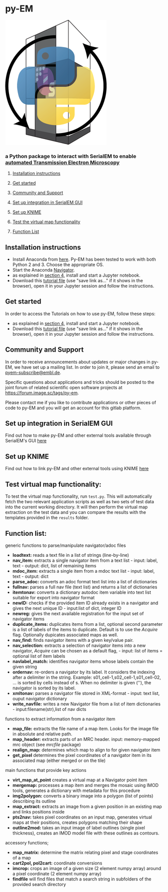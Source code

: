 # py-EM

![py-EM](doc/images/py-EM.png "py-EM Logo")



### a Python package to interact with SerialEM to enable [automated Transmission Electron Microscopy](https://doi.org/10.1038/s41592-019-0396-9)

1. [Installation instructions](#installation)

2. [Get started](#tutorials)

3. [Community and Support](#community)

4. [Set up integration in SerialEM GUI](https://git.embl.de/schorb/pyem/blob/master/doc/serialemtools.md)

5. [Set up KNIME](https://git.embl.de/schorb/pyem/blob/master/doc/knime.md)

6. [Test the virtual map functionality](#Test)

7. [Function List](#Functions)


## Installation instructions<a name="installation"></a>

- Install Anaconda from [here](https://www.anaconda.com/download/ "Download Anaconda"). Py-EM has been tested to work with both Python 2 and 3. Choose the appropriate OS.
- Start the Anaconda [Navigator](http://docs.anaconda.com/anaconda/user-guide/getting-started/ "Getting started with Anaconda").
- as explained in [section 4](http://docs.anaconda.com/anaconda/user-guide/getting-started/#run-python-in-a-jupyter-notebook "Run Python in a Jupyter Notebook"), install and start a Jupyter notebook.
- Download this [tutorial file](https://git.embl.de/schorb/pyem/raw/master/pyEM.ipynb?inline=false) (use "save link as..." if it shows in the browser), open it in your Jupyter session and follow the instructions.

## Get started<a name="tutorials"></a>
In order to access the Tutorials on how to use py-EM, follow these steps:

- as explained in [section 4](http://docs.anaconda.com/anaconda/user-guide/getting-started/#run-python-in-a-jupyter-notebook "Run Python in a Jupyter Notebook"), install and start a Jupyter notebook.
- Download this [tutorial file](https://git.embl.de/schorb/pyem/raw/master/pyEM.ipynb?inline=false) (use "save link as..." if it shows in the browser), open it in your Jupyter session and follow the instructions.

## Community and Support<a name="community"></a>

In order to receive announcements about updates or major changes in py-EM, we have set up a mailing list. In order to join it, please send an email to pyem-subscribe@embl.de.

Specific questions about applications and tricks should be posted to the joint forum of related scientific open software projects at https://forum.image.sc/tags/py-em.

Please contact me if you like to contribute applications or other pieces of code to py-EM and you will get an account for this gitlab platform.


## Set up integration in SerialEM GUI

Find out how to make py-EM and other external tools available through SerialEM's GUI [here](https://git.embl.de/schorb/pyem/blob/master/doc/serialemtools.md)

## Set up KNIME

Find out how to link py-EM and other external tools using KNIME [here](https://git.embl.de/schorb/pyem/blob/master/doc/knime.md)

## Test virtual map functionality:<a name="Test"></a>

To test the virtual map functionality, run `test.py`. This will automatically fetch the two relevant application scripts as well as two sets of test data into the current working directory. It will then perform the virtual map extraction on the test data and you can compare the results with the templates provided in the `results` folder.

## Function list:<a name="Functions"></a>

generic functions to parse/manipulate navigator/adoc files

- **loadtext:**  reads a text file in a list of strings (line-by-line)
- **nav_item:**  extracts a single navigator item from a text list - input: label, text - output: dict, list of remaining items
- **mdoc_item:**  extracts a single item from a mdoc text list - input: label, text - output: dict
- **parse_adoc:**  converts an adoc format text list into a list of dictionaries
- **fullnav:**  parses a full nav file (text list) and returns a list of dictionaries
- **itemtonav:**  converts a dictionary autodoc item variable into text list suitable for export into navigator format
- **newID:**  checks if the provided item ID already exists in a navigator and gives the next unique ID - input:list of dict, integer ID
- **newreg:** gives the next available registration for the input set of navigator items
- **duplicate_items:** duplicates items from a list, optional second parameter is a list of labels of the items to duplicate. Default is to use the _Acquire_ flag. Optionally dupicates associated maps as well.
- **nav_find:** finds navigator items with a given key/value pair.
- **nav_selection:**  extracts a selection of navigator items into a new navigator, _Acquire_ can be chosen as a default flag, - input: list of items = optional list of item labels
- **navlabel_match:** identifies navigator items whose labels contain the given string
- **ordernav:**  re-orders a navigator by its label. It considers the indexing after a delimiter in the string. Example: s01_cell-1,s02_cell-1,s01_cell-02, ... is sorted by cells instead of s. When no delimiter is given (''), the navigator is sorted by its label.
- **xmltonav:** parses a navigator file stored in XML-format - input: text list, ouput navigator dictionary
- **write_navfile:** writes a new Navigator file from a list of item dictionaries - input:filename(str),list of nav dicts

functions to extract information from a navigator item

- **map_file:**  extracts the file name of a map item. Looks for the image file in absolute and relative path.
- **map_header:**  extracts parts of an MRC header. input: memory-mapped mrc object (see _mrcfile_ package)
- **realign_map:**  determines which map to align to for given navigator item
- **get_pixel** determines the pixel coordinates of a navigator item in its associated map (either merged or on the tile)

main functions that provide key actions

- **virt_map_at_point** creates a virtual map at a Navigator point item
- **mergemap:**  processes a map item and merges the mosaic using IMOD tools, generates a dictionary with metadata for this procedure
- **img2polygon:**  converts a binary image into a polygon (list of points) describing its outline
- **map_extract:**  extracts an image from a given position in an existing map and links positions inside
- **pts2nav:**  takes pixel coordinates on an input map, generates virtual maps at their positions, creates polygons matching their shape
- **outline2mod:**  takes an input image of label outlines (single pixel thickness), creates an IMOD model file with these outlines as contours.


accessory functions;

- **map_matrix:**  determine the matrix relating pixel and stage coordinates of a map
- **cart2pol, pol2cart:** coordinate conversions
- **imcrop:**  crops an image of a given size (2 element numpy array) around a pixel coordinate (2 element numpy array)
- **findfile** will find files that match a search string in subfolders of the provided search directory
